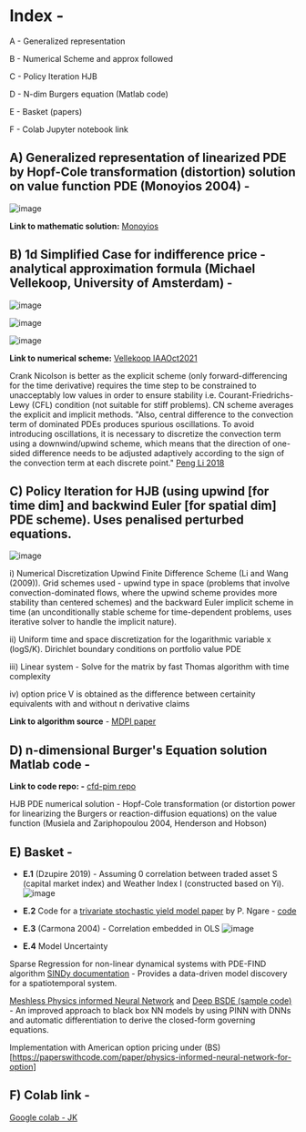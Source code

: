 
# Index - 

A - Generalized representation

B - Numerical Scheme and approx followed

C - Policy Iteration HJB

D - N-dim Burgers equation (Matlab code)

E - Basket (papers)

F - Colab Jupyter notebook link


## **A)** **Generalized representation** of linearized PDE by Hopf-Cole transformation (distortion) solution on value function PDE (Monoyios 2004) -

![image](https://github.com/user-attachments/assets/d4a31ae9-e788-4734-9276-f4f6a24ce391)

**Link to mathematic solution:** [Monoyios](https://people.maths.ox.ac.uk/monoyios/docs/mm_chapter.pdf)





## **B)** 1d Simplified Case for indifference price - **analytical approximation** formula (Michael Vellekoop, University of Amsterdam) - 

![image](https://github.com/user-attachments/assets/47d35849-1818-4432-9301-51eca45e2a29)

![image](https://github.com/user-attachments/assets/f6e4ba40-496f-4d25-97a8-2c057ccc47ec)

![image](https://github.com/user-attachments/assets/8955fdde-982c-485f-9e64-2d7d81b79202)


**Link to numerical scheme:** [Vellekoop IAAOct2021](https://actuaries.org/IAA/Documents/SECTIONS/Sections%20Colloquium%202021/PresentationVellekoopIAAOct2021.pdf)

Crank Nicolson is better as the explicit scheme (only forward-differencing for the time derivative) requires the time step to be constrained to unacceptably low values in order to ensure stability i.e. Courant-Friedrichs-Lewy (CFL) condition (not suitable for stiff problems). CN scheme averages the explicit and implicit methods.
"Also, central difference to the convection term of dominated PDEs produces spurious oscillations. To avoid introducing oscillations, it is necessary to discretize the convection term using a downwind/upwind scheme, which means that the direction of one-sided difference needs to be adjusted adaptively according to the sign of the convection term at each discrete point." [Peng Li 2018](https://www.sciencedirect.com/science/article/pii/S0898122117306880#b13)


## **C)** Policy Iteration for HJB (using upwind [for time dim] and backwind Euler [for spatial dim]  PDE scheme). Uses penalised perturbed equations.

![image](https://github.com/user-attachments/assets/efde5361-3cec-46f1-8e0e-fbe7bea6d96e)

i) Numerical Discretization Upwind Finite Difference Scheme (Li and Wang (2009)). Grid schemes used - upwind type in space (problems that involve convection-dominated flows, where the upwind scheme provides more stability than centered schemes) and the backward Euler implicit scheme in time (an unconditionally stable scheme for time-dependent problems, uses iterative solver to handle the implicit nature). 

ii) Uniform time and space discretization for the logarithmic variable x (logS/K). Dirichlet boundary conditions on portfolio value PDE

iii)  Linear system - Solve for the matrix by fast Thomas algorithm with time complexity

iv) option price V is obtained as the difference between certainity equivalents with and without n derivative claims

**Link to algorithm source** - [MDPI paper](https://www.mdpi.com/1911-8074/14/9/399)


## **D)** n-dimensional Burger's Equation solution Matlab code - 

**Link to code repo: -** [cfd-pim repo](https://github.com/LzEfreet/CFD-PIM?tab=readme-ov-file)

HJB PDE numerical solution - Hopf-Cole transformation (or distortion power for linearizing the Burgers or reaction-diffusion equations) on the value function (Musiela and Zariphopoulou 2004, Henderson and Hobson)


## **E)** Basket - 

- **E.1** (Dzupire 2019) - Assuming 0 correlation between traded asset S (capital market index) and Weather Index I (constructed based on Yi). 
![image](https://github.com/user-attachments/assets/96cbd98b-b427-49e8-8647-2f25781e8e0c)

- **E.2** Code for a [trivariate stochastic yield model paper](https://www.sciencedirect.com/science/article/pii/S2468227623002247) by P. Ngare - [code](https://ars.els-cdn.com/content/image/1-s2.0-S2468227623002247-mmc1.pdf)

- **E.3** (Carmona 2004) - Correlation embedded in OLS
![image](https://github.com/user-attachments/assets/2b5435c8-ce04-4aea-b50a-9940365493e2)

- **E.4** Model Uncertainty

Sparse Regression for non-linear dynamical systems with PDE-FIND algorithm [SINDy documentation](https://github.com/dynamicslab/pysindy) -  Provides a data-driven model discovery for a spatiotemporal system. 

[Meshless Physics informed Neural Network](https://www.nature.com/articles/s41467-021-26434-1) and [Deep BSDE (sample code)](https://colab.research.google.com/github/janblechschmidt/PDEsByNNs/blob/main/DeepBSDE_Solver.ipynb#scrollTo=59xocsR_61C3) - An improved approach to black box NN models by using PINN with DNNs and automatic differentiation to derive the closed-form governing equations.

Implementation with American option pricing under (BS)[https://paperswithcode.com/paper/physics-informed-neural-network-for-option]


## **F)** **Colab link** - 

[Google colab - JK](https://colab.research.google.com/drive/1iEsWgOOY3vK39Unbrobov5RG2dxffYNG?usp=sharing)
